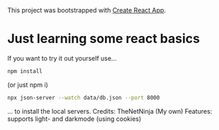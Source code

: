 This project was bootstrapped with [Create React App](https://github.com/facebook/create-react-app).

# Just learning some react basics
If you want to try it out yourself use...
```bash
npm install
```
(or just npm i)
```bash
npx json-server --watch data/db.json --port 8000 
```
... to install the local servers.
Credits: TheNetNinja
(My own) Features:
 supports light- and darkmode (using cookies)



